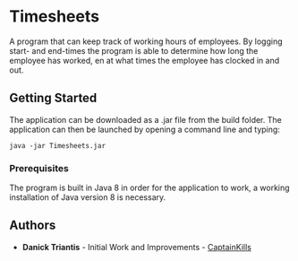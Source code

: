 # Timesheets
 A program that can keep track of working hours of employees. By logging start- and end-times the program is able to determine how long the employee has worked, en at what times the employee has clocked in and out.

## Getting Started

The application can be downloaded as a .jar file from the build folder. The application can then be launched by opening a command line and typing:
```
java -jar Timesheets.jar
```
### Prerequisites

The program is built in Java 8 in order for the application to work, a working installation of Java version 8 is necessary.

## Authors

* **Danick Triantis** - Initial Work and Improvements - [CaptainKills](https://github.com/CaptainKills)
